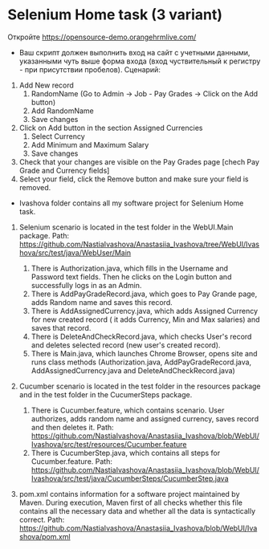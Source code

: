 # Selenium Home task (3 variant)

Откройте https://opensource-demo.orangehrmlive.com/
- Ваш скрипт должен выполнить вход на сайт с учетными данными, указанными чуть выше форма входа (вход чуствительный к регистру - при присутствии пробелов).
Сценарий:
1. Add New record 
    1) RandomName  (Go to Admin -> Job - Pay Grades -> Click on the Add button)
    2) Add RandomName
    3) Save changes
2. Click on Add button in the section Assigned Currencies
    1) Select Currency
    2) Add Minimum and Maximum Salary
    3) Save changes          
5. Check that your changes are visible on the Pay Grades page [chech Pay Grade and Currency fields]
6. Select your field, click the Remove button and make sure your field is removed.

- Ivashova folder contains all my software project for Selenium Home task.

1) Selenium scenario is located in the test folder in the WebUI.Main package.
Path: https://github.com/NastiaIvashova/Anastasiia_Ivashova/tree/WebUI/Ivashova/src/test/java/WebUser/Main
   1. There is Authorization.java, which fills in the Username and Password text fields. Then he clicks on the Login button and successfully logs in as an Admin. 
   2. There is AddPayGradeRecord.java, which goes to Pay Grande page, adds Random name and saves this record.
   3. There is AddAssignedCurrency.java, which adds Assigned Currency for new created record ( it adds Currency, Min and Max salaries) and saves that record.
   4. There is DeleteAndCheckRecord.java, which checks User's record and deletes selected record (new user's created record).
   5. There is Main.java, which launches Chrome Browser, opens site and runs class methods (Authorization.java, AddPayGradeRecord.java, AddAssignedCurrency.java and DeleteAndCheckRecord.java)

2) Cucumber scenario is located in the test folder in the resources package and in the test folder in the CucumerSteps package.
    1. There is Cucumber.feature, which contains scenario. User authorizes, adds random name and assigned currency, saves record and then deletes it.
       Path: https://github.com/NastiaIvashova/Anastasiia_Ivashova/blob/WebUI/Ivashova/src/test/resources/Cucumber.feature
    2. There is CucumberStep.java, which contains all steps for Cucumber.feature.
       Path: https://github.com/NastiaIvashova/Anastasiia_Ivashova/blob/WebUI/Ivashova/src/test/java/CucumberSteps/CucumberStep.java

3) pom.xml contains information for a software project maintained by Maven. During execution, Maven first of all checks whether this file contains all the necessary data and whether all the data is syntactically correct. 
Path: https://github.com/NastiaIvashova/Anastasiia_Ivashova/blob/WebUI/Ivashova/pom.xml
